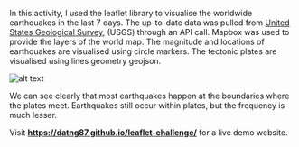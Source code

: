 In this activity, I used the leaflet library to visualise the worldwide earthquakes in the last 7 days. The up-to-date data was pulled from [United States Geological Survey](https://earthquake.usgs.gov/earthquakes/feed/v1.0/geojson.php), (USGS) through an API call. Mapbox was used to provide the layers of the world map. The magnitude and locations of earthquakes are visualised using circle markers. The tectonic plates are visualised using lines geometry geojson.

![alt text](images/leaflet.gif)

We can see clearly that most earthquakes happen at the boundaries where the plates meet. Earthquakes still occur within plates, but the frequency is much lesser.

Visit **https://datng87.github.io/leaflet-challenge/** for a live demo website.
